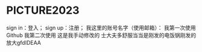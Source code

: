 # PICTURE2023
sign in：登入；
sign up：注册；
我这里的账号名字（使用邮箱）：
我第一次使用Github
我第二次使用
这是我手动修改的
士大夫多舒服当当是刚发的电饭锅刚发的放大gfdIDEAA